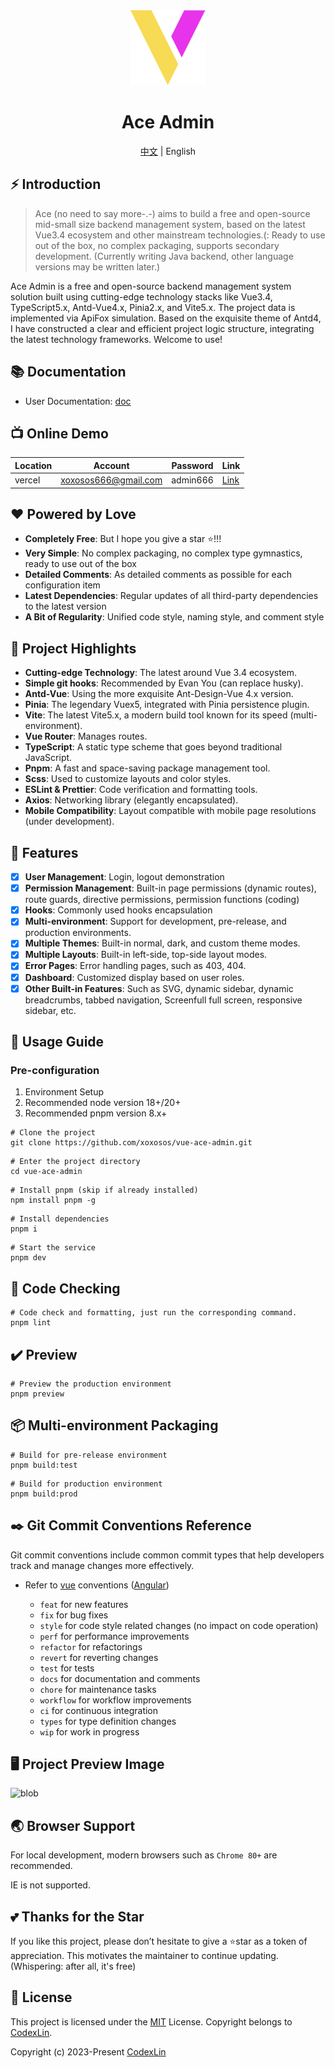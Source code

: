 <div align="center">
  <img alt="Ace Admin" width="120" height="120" src="src/assets/images/logo.svg">
  <h1>Ace Admin</h1>
  <span><a href="./README.md">中文</a> | English </span>
</div>

## ⚡ Introduction

> Ace (no need to say more-.-) aims to build a free and open-source mid-small size backend management system, based on the latest Vue3.4 ecosystem and other mainstream technologies.(: Ready to use out of the box, no complex packaging, supports secondary development. (Currently writing Java backend, other language versions may be written later.)

Ace Admin is a free and open-source backend management system solution built using cutting-edge technology stacks like Vue3.4, TypeScript5.x, Antd-Vue4.x, Pinia2.x, and Vite5.x. The project data is implemented via ApiFox simulation. Based on the exquisite theme of Antd4, I have constructed a clear and efficient project logic structure, integrating the latest technology frameworks. Welcome to use!

## 📚 Documentation

- User Documentation: [doc](https://ace-admin-doc.vercel.app/)

## 📺 Online Demo

| Location | Account              | Password | Link                                                                 |
| -------- | -------------------- | -------- | -------------------------------------------------------------------- |
| vercel   | xoxosos666@gmail.com | admin666 | <a href="https://vue-ace-admin.vercel.app/" target="_blank">Link</a> |

## ❤️ Powered by Love

- **Completely Free**: But I hope you give a star ⭐!!!
- **Very Simple**: No complex packaging, no complex type gymnastics, ready to use out of the box
- **Detailed Comments**: As detailed comments as possible for each configuration item
- **Latest Dependencies**: Regular updates of all third-party dependencies to the latest version
- **A Bit of Regularity**: Unified code style, naming style, and comment style

## 📖 Project Highlights

- **Cutting-edge Technology**: The latest around Vue 3.4 ecosystem.
- **Simple git hooks**: Recommended by Evan You (can replace husky).
- **Antd-Vue**: Using the more exquisite Ant-Design-Vue 4.x version.
- **Pinia**: The legendary Vuex5, integrated with Pinia persistence plugin.
- **Vite**: The latest Vite5.x, a modern build tool known for its speed (multi-environment).
- **Vue Router**: Manages routes.
- **TypeScript**: A static type scheme that goes beyond traditional JavaScript.
- **Pnpm**: A fast and space-saving package management tool.
- **Scss**: Used to customize layouts and color styles.
- **ESLint & Prettier**: Code verification and formatting tools.
- **Axios**: Networking library (elegantly encapsulated).
- **Mobile Compatibility**: Layout compatible with mobile page resolutions (under development).

## 📔 Features

- [x] **User Management**: Login, logout demonstration
- [x] **Permission Management**: Built-in page permissions (dynamic routes), route guards, directive permissions, permission functions (coding)
- [x] **Hooks**: Commonly used hooks encapsulation
- [x] **Multi-environment**: Support for development, pre-release, and production environments.
- [x] **Multiple Themes**: Built-in normal, dark, and custom theme modes.
- [x] **Multiple Layouts**: Built-in left-side, top-side layout modes.
- [x] **Error Pages**: Error handling pages, such as 403, 404.
- [x] **Dashboard**: Customized display based on user roles.
- [x] **Other Built-in Features**: Such as SVG, dynamic sidebar, dynamic breadcrumbs, tabbed navigation, Screenfull full screen, responsive sidebar, etc.

## 🚀 Usage Guide

### Pre-configuration

1. Environment Setup
2. Recommended node version 18+/20+
3. Recommended pnpm version 8.x+

```shell
# Clone the project
git clone https://github.com/xoxosos/vue-ace-admin.git
```


```shell
# Enter the project directory
cd vue-ace-admin
```

```shell
# Install pnpm (skip if already installed)
npm install pnpm -g
```

```shell
# Install dependencies
pnpm i
```

```shell
# Start the service
pnpm dev
```

## 🔧 Code Checking

```shell
# Code check and formatting, just run the corresponding command.
pnpm lint
```

## ✔️ Preview

```shell
# Preview the production environment
pnpm preview
```

## 📦️ Multi-environment Packaging

```shell
# Build for pre-release environment
pnpm build:test
```
```shell
# Build for production environment
pnpm build:prod
```

## ✒️ Git Commit Conventions Reference

Git commit conventions include common commit types that help developers track and manage changes more effectively.

- Refer to [vue](https://github.com/vuejs/vue/blob/dev/.github/COMMIT_CONVENTION.md)
  conventions ([Angular](https://github.com/conventional-changelog/conventional-changelog/tree/master/packages/conventional-changelog-angular))

  - `feat` for new features
  - `fix` for bug fixes
  - `style` for code style related changes (no impact on code operation)
  - `perf` for performance improvements
  - `refactor` for refactorings
  - `revert` for reverting changes
  - `test` for tests
  - `docs` for documentation and comments
  - `chore` for maintenance tasks
  - `workflow` for workflow improvements
  - `ci` for continuous integration
  - `types` for type definition changes
  - `wip` for work in progress

## 🖥️ Project Preview Image

<div>
   <img src="https://pic.imgdb.cn/item/654b506fc458853aef84d579.jpg" alt="blob">
</div>

## 🌏 Browser Support

For local development, modern browsers such as `Chrome 80+` are recommended.

IE is not supported.

## 💕 Thanks for the Star

If you like this project, please don’t hesitate to give a ⭐star as a token of appreciation. This motivates the maintainer to continue updating. (Whispering: after all, it's free)

## 📄 License

This project is licensed under the [MIT](./LICENSE) License. Copyright belongs to [CodexLin](https://github.com/codexlin).

Copyright (c) 2023-Present [CodexLin](https://github.com/codexlin)
